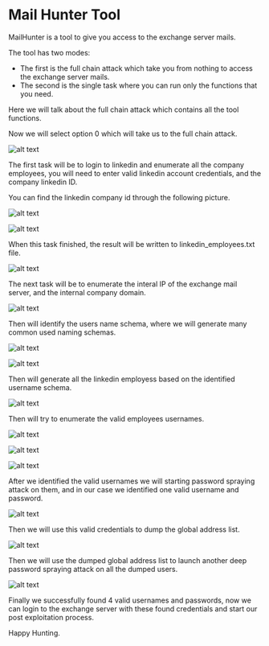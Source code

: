 # Mail Hunter Tool

MailHunter is a tool to give you access to the exchange server mails.

The tool has two modes:
  - The first is the full chain attack which take you from nothing to access the exchange server mails.
  - The second is the single task where you can run only the functions that you need.

Here we will talk about the full chain attack which contains all the tool functions.

Now we will select option 0 which will take us to the full chain attack.

![alt text](https://github.com/hassan0x/resources/raw/main/Screenshot_0.png?raw=true)

The first task will be to login to linkedin and enumerate all the company employees, you will need to enter valid linkedin account credentials, and the company linkedin ID.

You can find the linkedin company id through the following picture.

![alt text](https://github.com/hassan0x/resources/raw/main/Screenshot_13.png?raw=true)

![alt text](https://github.com/hassan0x/resources/raw/main/Screenshot_1.png?raw=true)

When this task finished, the result will be written to linkedin_employees.txt file.

![alt text](https://github.com/hassan0x/resources/raw/main/Screenshot_2.png?raw=true)

The next task will be to enumerate the interal IP of the exchange mail server, and the internal company domain.

![alt text](https://github.com/hassan0x/resources/raw/main/Screenshot_3.png?raw=true)

Then will identify the users name schema, where we will generate many common used naming schemas.

![alt text](https://github.com/hassan0x/resources/raw/main/Screenshot_4.png?raw=true)

![alt text](https://github.com/hassan0x/resources/raw/main/Screenshot_5.png?raw=true)

Then will generate all the linkedin employess based on the identified username schema.

![alt text](https://github.com/hassan0x/resources/raw/main/Screenshot_6.png?raw=true)

Then will try to enumerate the valid employees usernames.

![alt text](https://github.com/hassan0x/resources/raw/main/Screenshot_7.png?raw=true)

![alt text](https://github.com/hassan0x/resources/raw/main/Screenshot_8.png?raw=true)

![alt text](https://github.com/hassan0x/resources/raw/main/Screenshot_9.png?raw=true)

After we identified the valid usernames we will starting password spraying attack on them, and in our case we identified one valid username and password.

![alt text](https://github.com/hassan0x/resources/raw/main/Screenshot_10.png?raw=true)

Then we will use this valid credentials to dump the global address list.

![alt text](https://github.com/hassan0x/resources/raw/main/Screenshot_11.png?raw=true)

Then we will use the dumped global address list to launch another deep password spraying attack on all the dumped users.

![alt text](https://github.com/hassan0x/resources/raw/main/Screenshot_12.png?raw=true)

Finally we successfully found 4 valid usernames and passwords, now we can login to the exchange server with these found credentials and start our post exploitation process.

Happy Hunting.
